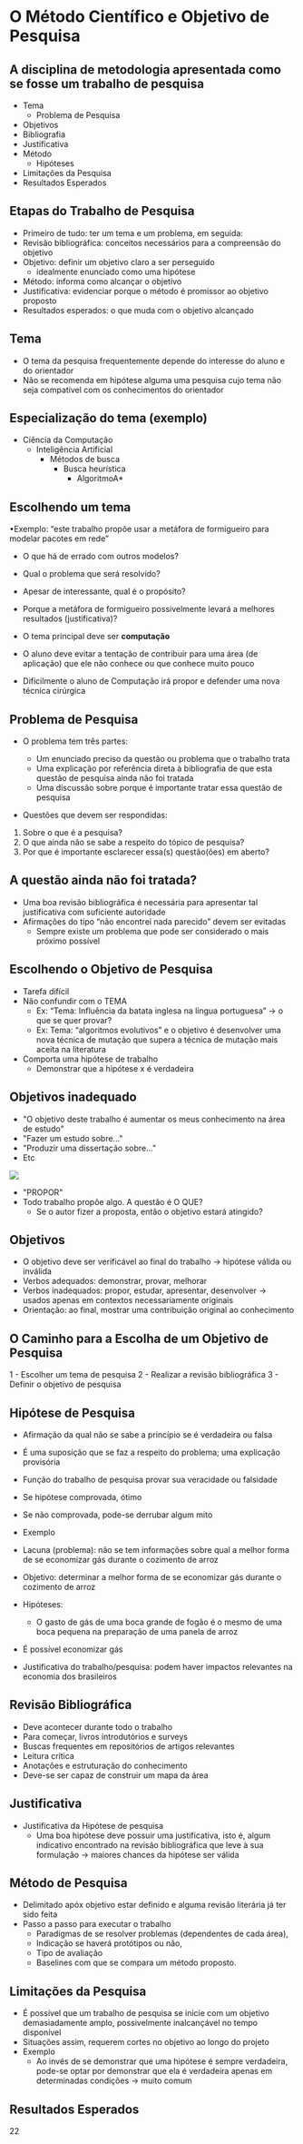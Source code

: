 # O Método Científico e Objetivo de Pesquisa

## A disciplina de metodologia apresentada como se fosse um trabalho de pesquisa

- Tema
  - Problema de Pesquisa
- Objetivos
- Bibliografia
- Justificativa
- Método
  - Hipóteses
- Limitações da Pesquisa
- Resultados Esperados

## Etapas do Trabalho de Pesquisa

- Primeiro de tudo: ter um tema e um problema, em seguida:
- Revisão bibliográfica: conceitos necessários para a compreensão do objetivo
- Objetivo: definir um objetivo claro a ser perseguido
  - idealmente enunciado como uma hipótese
- Método: informa como alcançar o objetivo
- Justificativa: evidenciar porque o método é promissor ao objetivo proposto
- Resultados esperados: o que muda com o objetivo alcançado

## Tema

- O tema da pesquisa frequentemente depende do interesse do aluno e do orientador
- Não se recomenda em hipótese alguma uma pesquisa cujo tema não seja compatível com os conhecimentos do orientador

## Especialização do tema (exemplo)

- Ciência da Computação
  - Inteligência Artificial
    - Métodos de busca
      - Busca heurística
        - AlgoritmoA*
       
## Escolhendo um tema

•Exemplo: “este trabalho propõe usar a metáfora de formigueiro para modelar pacotes em rede”
- O que há de errado com outros modelos?
- Qual o problema que será resolvido?
- Apesar de interessante, qual é o propósito?
- Porque a metáfora de formigueiro possivelmente levará a melhores resultados (justificativa)?

- O tema principal deve ser **computação**
- O aluno deve evitar a tentação de contribuir para uma área (de aplicação) que ele não conhece ou que conhece muito pouco
- Dificilmente o aluno de Computação irá propor e defender
uma nova técnica cirúrgica

## Problema de Pesquisa

- O problema tem três partes:
  - Um enunciado preciso da questão ou problema que o trabalho trata
  - Uma explicação por referência direta à bibliografia de
que esta questão de pesquisa ainda não foi tratada
  - Uma discussão sobre porque é importante tratar essa
questão de pesquisa

- Questões que devem ser respondidas:
1. Sobre o que é a pesquisa?
2. O que ainda não se sabe a respeito do tópico de pesquisa?
3. Por que é importante esclarecer essa(s) questão(ões) em aberto?

##  A questão ainda não foi tratada?

- Uma boa revisão bibliográfica é necessária para apresentar tal justificativa com suficiente autoridade
- Afirmações do tipo “não encontrei nada parecido” devem ser evitadas
  - Sempre existe um problema que pode ser considerado o mais próximo possível

## Escolhendo o Objetivo de Pesquisa

- Tarefa difícil
- Não confundir com o TEMA
  - Ex: “Tema: Influência da batata inglesa na língua portuguesa” -> o que se quer provar?
  - Ex: Tema: “algoritmos evolutivos” e o objetivo é desenvolver uma nova técnica de mutação que supera a técnica de mutação mais aceita na literatura
- Comporta uma hipótese de trabalho
  - Demonstrar que a hipótese x é verdadeira
 
## Objetivos inadequado

- "O objetivo deste trabalho é aumentar os meus conhecimento na área de estudo"
- "Fazer um estudo sobre..."
- "Produzir uma dissertação sobre..."
- Etc

<img src=".assets/05.JPG">

- "PROPOR"
- Todo trabalho propõe algo. A questão é O QUE?
  - Se o autor fizer a proposta, então o objetivo estará atingido?

## Objetivos

- O objetivo deve ser verificável ao final do trabalho -> hipótese válida ou inválida
- Verbos adequados: demonstrar, provar, melhorar
- Verbos inadequados: propor, estudar, apresentar, desenvolver -> usados apenas em contextos necessariamente originais
- Orientação: ao final, mostrar uma contribuição original ao conhecimento

## O Caminho para a Escolha de um Objetivo de Pesquisa

1 - Escolher um tema de pesquisa
2 - Realizar a revisão bibliográfica
3 - Definir o objetivo de pesquisa

## Hipótese de Pesquisa

- Afirmação da qual não se sabe a princípio se é verdadeira ou falsa
- É uma suposição que se faz a respeito do problema; uma explicação provisória
- Função do trabalho de pesquisa provar sua veracidade ou falsidade
- Se hipótese comprovada, ótimo
- Se não comprovada, pode-se derrubar algum mito

- Exemplo
- Lacuna (problema): não se tem informações sobre qual a melhor forma de se economizar gás durante o cozimento de arroz
- Objetivo: determinar a melhor forma de se economizar
gás durante o cozimento de arroz
- Hipóteses:
  - O gasto de gás de uma boca grande de fogão é o mesmo de uma boca pequena na preparação de uma panela de arroz
- É possível economizar gás
- Justificativa do trabalho/pesquisa: podem haver impactos relevantes na economia dos brasileiros

## Revisão Bibliográfica

- Deve acontecer durante todo o trabalho
- Para começar, livros introdutórios e surveys
- Buscas frequentes em repositórios de artigos relevantes
- Leitura crítica
- Anotações e estruturação do conhecimento
- Deve-se ser capaz de construir um mapa da área

## Justificativa

- Justificativa da Hipótese de pesquisa
  - Uma boa hipótese deve possuir uma justificativa, isto é, algum indicativo encontrado na revisão bibliográfica que leve à sua formulação -> maiores chances da hipótese ser válida
 
## Método de Pesquisa

- Delimitado apóx objetivo estar definido e alguma revisão literária já ter sido feita
- Passo a passo para executar o trabalho
    - Paradigmas de se resolver problemas (dependentes de cada área),
    - Indicação se haverá protótipos ou não,
    - Tipo de avaliação
    - Baselines com que se compara um método proposto.
 
## Limitações da Pesquisa

- É possível que um trabalho de pesquisa se inicie com um objetivo demasiadamente amplo, possivelmente
inalcançável no tempo disponível
- Situações assim, requerem cortes no objetivo ao longo do projeto
- Exemplo
  - Ao invés de se demonstrar que uma hipótese é sempre verdadeira, pode-se optar por demonstrar que ela é verdadeira apenas em determinadas condições -> muito comum

## Resultados Esperados

22
